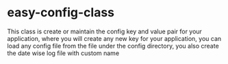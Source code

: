 # easy-config-class

 This class is create or maintain the config key and value pair for your application, 
where you  will create any new key for your application, you can load any config file from the file under the config directory,
you also create the date wise log file with custom name
